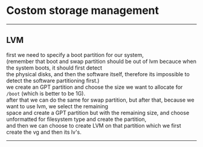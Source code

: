 # Costom storage management
---
## LVM

first we need to specify a boot partition for our system,  
(remember that boot and swap partition should be out of lvm becauce when the system boots, it should first detect  
the physical disks, and then the software itself, therefore its impossible to detect the software partitioning first.)  
we create an GPT partition and choose the size we want to allocate for `/boot` (which is better to be 1G).  
after that we can do the same for swap partition, but after that, because we want to use lvm,  we select the remaining  
space and create a GPT partition but with the remaining size, and choose unformatted for filesystem type and create the partition,  
and then we can choose to create LVM on that partition which we first create the vg and then its lv's.  

---
